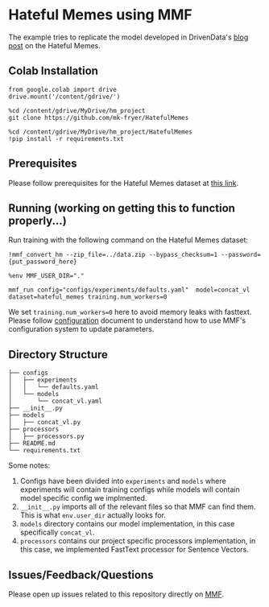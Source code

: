 # Hateful Memes using MMF

The example tries to replicate the model developed in DrivenData's [blog post](https://www.drivendata.co/blog/hateful-memes-benchmark/) on the Hateful Memes.

## Colab Installation

```
from google.colab import drive
drive.mount('/content/gdrive/')
```

```
%cd /content/gdrive/MyDrive/hm_project
git clone https://github.com/mk-fryer/HatefulMemes
```

```
%cd /content/gdrive/MyDrive/hm_project/HatefulMemes
!pip install -r requirements.txt
```

## Prerequisites

Please follow prerequisites for the Hateful Memes dataset at [this link](https://fb.me/hm_prerequisites).

## Running (working on getting this to function properly...)

Run training with the following command on the Hateful Memes dataset:

```
!mmf_convert_hm --zip_file=../data.zip --bypass_checksum=1 --password={put_password_here}

%env MMF_USER_DIR="."

mmf_run config="configs/experiments/defaults.yaml"  model=concat_vl dataset=hateful_memes training.num_workers=0
```

We set `training.num_workers=0` here to avoid memory leaks with fasttext.
Please follow [configuration](https://mmf.readthedocs.io/en/latest/notes/configuration_system.html) document to understand how to use MMF's configuration system to update parameters.

## Directory Structure

```
├── configs
│   ├── experiments
│   │   └── defaults.yaml
│   └── models
│       └── concat_vl.yaml
├── __init__.py
├── models
│   ├── concat_vl.py
├── processors
│   ├── processors.py
├── README.md
└── requirements.txt
```

Some notes:

1. Configs have been divided into `experiments` and `models` where experiments will contain training configs while models will contain model specific config we implmented.
2. `__init__.py` imports all of the relevant files so that MMF can find them. This is what `env.user_dir` actually looks for.
3. `models` directory contains our model implementation, in this case specifically `concat_vl`.
4. `processors` contains our project specific processors implementation, in this case, we implemented FastText processor for Sentence Vectors.

## Issues/Feedback/Questions

Please open up issues related to this repository directly on [MMF](https://github.com/facebookresearch/mmf/issues/new/choose).


